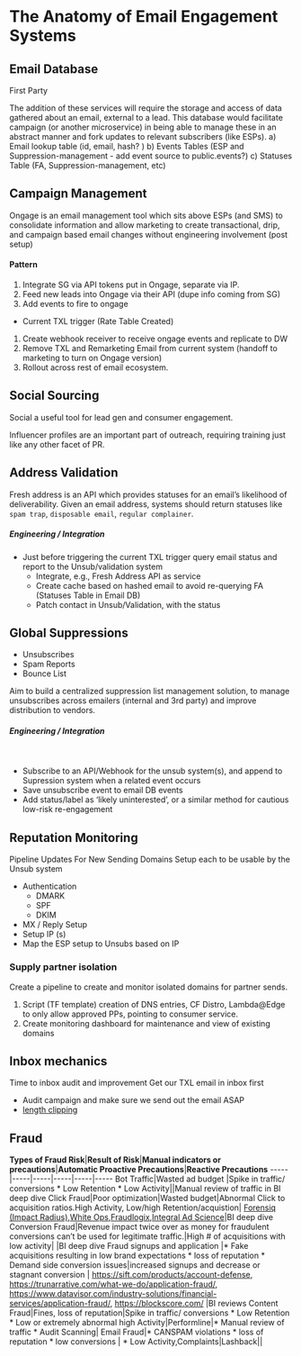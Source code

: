# The Anatomy of Email Engagement Systems
 
## Email Database

First Party 

The addition of these services will require the storage and access of data gathered about an email, external to a lead. This database would facilitate campaign (or another microservice) in being able to manage these in an abstract manner and fork updates to relevant subscribers (like ESPs).
a) Email lookup table (id, email, hash? )
b) Events Tables (ESP and Suppression-management - add event source to public.events?)
c) Statuses Table (FA, Suppression-management, etc)
 
## Campaign Management

Ongage is an email management tool which sits above ESPs (and SMS) to consolidate information and allow marketing to create transactional, drip, and campaign based email changes without engineering involvement (post setup)

#### Pattern

1. Integrate SG via API tokens put in Ongage, separate via IP.
1. Feed new leads into Ongage via their API (dupe info coming from SG)
1. Add events to fire to ongage
  * Current TXL trigger (Rate Table Created)
1. Create webhook receiver to receive ongage events and replicate to DW
1. Remove TXL and Remarketing Email from current system (handoff to marketing to turn on Ongage version)
1. Rollout across rest of email ecosystem.
 
## Social Sourcing

Social a useful tool for lead gen and consumer engagement.  

Influencer profiles are an important part of outreach, requiring training just like any other facet of PR. 

## Address Validation

Fresh address is an API which provides statuses for an email’s likelihood of deliverability. Given an email address, systems should return statuses like `spam trap`, `disposable email`, `regular complainer`.

##### ​Engineering / Integration

* Just before triggering the current TXL trigger query email status and report to the Unsub/validation system
  * Integrate, e.g., Fresh Address API as service
  * Create cache based on hashed email to avoid re-querying FA (Statuses Table in Email DB)
  * Patch contact in Unsub/Validation, with the status
 
## Global Suppressions

* Unsubscribes
* Spam Reports
* Bounce List

Aim to build a centralized suppression list management solution, to manage unsubscribes across emailers (internal and 3rd party) and improve distribution to vendors.

##### ​Engineering / Integration
​
* Subscribe to an API/Webhook for the unsub system(s), and append to Supression system when a related event occurs
* Save unsubscribe event to email DB events
* Add status/label as ‘likely uninterested’, or a similar method for cautious low-risk re-engagement
 
## Reputation Monitoring
 
Pipeline Updates For New Sending Domains
Setup each to be usable by the Unsub system

* Authentication
  * DMARK
  * SPF
  * DKIM
* MX / Reply Setup
* Setup IP (s)
* Map the ESP setup to Unsubs based on IP
 
### Supply partner isolation

Create a pipeline to create and monitor isolated domains for partner sends.

1. Script (TF template) creation of DNS entries, CF Distro, Lambda@Edge to only allow approved PPs, pointing to consumer service.
1. Create monitoring dashboard for maintenance and view of existing domains

## Inbox mechanics

Time to inbox audit and improvement
Get our TXL email in inbox first

* Audit campaign and make sure we send out the email ASAP
* [length clipping](https://www.adestra.com/blog/avoid-gmail-clipping-emails/)


## Fraud

**Types of Fraud Risk**|**Result of Risk**|**Manual indicators or precautions**|**Automatic Proactive Precautions**|**Reactive Precautions**
-----|-----|-----|-----|-----|-----
Bot Traffic|Wasted ad budget |Spike in traffic/ conversions * Low Retention * Low Activity||Manual review of traffic in BI deep dive
Click Fraud|Poor optimization|Wasted budget|Abnormal Click to acquisition ratios.High Activity, Low/high Retention/acquistion| [Forensiq (Impact Radius)](https://impact.com/ad-fraud-detection/),[White Ops](https://www.whiteops.com/),[Fraudlogix](https://www.fraudlogix.com/),[Integral Ad Science](https://integralads.com/)|BI deep dive
Conversion Fraud|Revenue impact twice over as money for fraudulent conversions can’t be used for legitimate traffic.|High # of acquisitions with low activity| |BI deep dive
Fraud signups and application |* Fake acquisitions resulting in low brand expectations * loss of reputation * Demand side conversion issues|increased signups and decrease or stagnant conversion | https://sift.com/products/account-defense, https://trunarrative.com/what-we-do/application-fraud/, https://www.datavisor.com/industry-solutions/financial-services/application-fraud/, https://blockscore.com/ |BI reviews
Content Fraud|Fines, loss of reputation|Spike in traffic/ conversions * Low Retention * Low or extremely abnormal high Activity|Performline|* Manual review of traffic * Audit Scanning|
Email Fraud|* CANSPAM violations * loss of reputation * low conversions | * Low Activity,Complaints|Lashback||